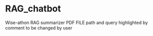 # RAG_chatbot
Wise-athon RAG summarizer
PDF FILE path and query highlighted by comment to be changed by user
